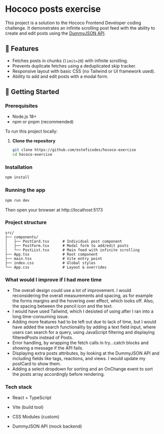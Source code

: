 # Hococo posts exercise

This project is a solution to the Hococo Frontend Developer coding challenge. It demonstrates an infinite scrolling post feed with the ability to create and edit posts using the [DummyJSON API](https://dummyjson.com/docs/posts).

## 🔧 Features

- Fetches posts in chunks (`limit=20`) with infinite scrolling.
- Prevents duplicate fetches using a deduplicated skip tracker.
- Responsive layout with basic CSS (no Tailwind or UI framework used).
- Ability to add and edit posts with a modal form.

## 🚀 Getting Started

### Prerequisites

- Node.js 18+
- npm or pnpm (recommended)

To run this project locally:

1. **Clone the repository**
   ```bash
   git clone https://github.com/esteficodes/hococo-exercise
   cd hococo-exercise
   ```

### Installation

```bash
npm install
```

### Running the app

```bash
npm run dev
```

Then open your browser at http://localhost:5173

### Project structure

```
src/
├── components/
│   ├── PostCard.tsx      # Individual post component
│   ├── PostForm.tsx      # Modal form to add/edit posts
│   └── PostList.tsx      # Main feed with infinite scrolling
├── App.tsx               # Root component
├── main.tsx              # Vite entry point
├── index.css             # Global styles
└── App.css               # Layout & overrides

```

### What would I improve if I had more time

- The overall design could use a lot of improvement. I would reconsidering the overall measurements and spacing, as for example the forms margins and the hovering over effect, which looks off. Also, the spacing between the pencil icon and the text.
- I would have used Tailwind, which I desisted of using after I ran into a long time-consuming issue.
- Adding more features had to be left out due to lack of time, but I would have added the search functionality by adding a text field input, where users can search for a query, using JavaScript filtering and displaying filteredPosts instead of Posts.
- Error handling, by wrapping the fetch calls in try...catch blocks and showing a message if the API fails.
- Displaying extra posts attributes, by looking at the DummyJSON API and including fields like tags, reactions, and views. I would update my postCard to show them.
- Adding a select dropdown for sorting and an OnChange event to sort the posts array accordingly before rendering.

### Tech stack

- React + TypeScript

- Vite (build tool)

- CSS Modules (custom)

- DummyJSON API (mock backend)
